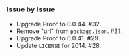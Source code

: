 ### Issue by Issue

 * Upgrade Proof to 0.0.44. #32.
 * Remove "url" from `package.json`. #31.
 * Upgrade Proof to 0.0.41. #29.
 * Update `LICENSE` for 2014. #28.
